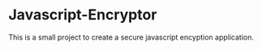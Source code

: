 Javascript-Encryptor
====================

This is a small project to create a secure javascript encyption application.